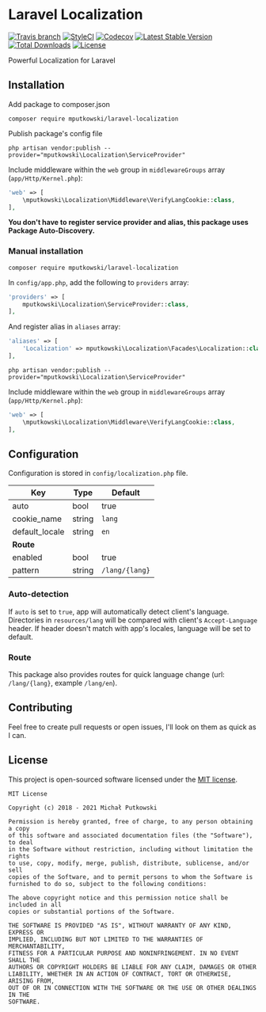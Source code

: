 # Laravel Localization
[![Travis branch](https://img.shields.io/travis/mputkowski/Laravel-Localization/master.svg?style=flat-square)](https://travis-ci.org/mputkowski/Laravel-Localization)
[![StyleCI](https://styleci.io/repos/118966076/shield)](https://styleci.io/repos/118966076)
[![Codecov](https://img.shields.io/codecov/c/github/mputkowski/Laravel-Localization.svg?style=flat-square)](https://codecov.io/gh/mputkowski/Laravel-Localization)
[![Latest Stable Version](https://img.shields.io/packagist/v/mputkowski/Laravel-Localization.svg?style=flat-square)](https://packagist.org/packages/mputkowski/Laravel-Localization)
[![Total Downloads](https://img.shields.io/packagist/dt/mputkowski/Laravel-Localization.svg?style=flat-square)](https://packagist.org/packages/mputkowski/Laravel-Localization)
[![License](https://img.shields.io/github/license/mputkowski/Laravel-Localization.svg?style=flat-square)](https://github.com/mputkowski/Laravel-Localization/blob/master/LICENSE)

Powerful Localization for Laravel

## Installation
Add package to composer.json
```
composer require mputkowski/laravel-localization
```
Publish package's config file
```
php artisan vendor:publish --provider="mputkowski\Localization\ServiceProvider"
```
Include middleware within the `web` group in `middlewareGroups` array (`app/Http/Kernel.php`):
```php
'web' => [
    \mputkowski\Localization\Middleware\VerifyLangCookie::class,
],
```
**You don't have to register service provider and alias, this package uses Package Auto-Discovery.**

### Manual installation
```
composer require mputkowski/laravel-localization
```
In `config/app.php`, add the following to `providers` array:
```php
'providers' => [
    mputkowski\Localization\ServiceProvider::class,
],
```
And register alias in `aliases` array:
```php
'aliases' => [
    'Localization' => mputkowski\Localization\Facades\Localization::class,
],
```
```
php artisan vendor:publish --provider="mputkowski\Localization\ServiceProvider"
```
Include middleware within the `web` group in `middlewareGroups` array (`app/Http/Kernel.php`):
```php
'web' => [
    \mputkowski\Localization\Middleware\VerifyLangCookie::class,
],
```

## Configuration
Configuration is stored in `config/localization.php` file.

|Key|Type|Default|
|---|---|---|
|auto|bool|true|
|cookie_name|string|`lang`|
|default_locale|string|`en`|
|**Route**||
|enabled|bool|true|
|pattern|string|`/lang/{lang}`|

### Auto-detection
If `auto` is set to `true`, app will automatically detect client's language. Directories in `resources/lang` will be compared with client's `Accept-Language` header. If header doesn't match with app's locales, language will be set to default. 

### Route
This package also provides routes for quick language change (url: `/lang/{lang}`, example `/lang/en`).

## Contributing
Feel free to create pull requests or open issues, I'll look on them as quick as I can.

## License
This project is open-sourced software licensed under the [MIT license](http://opensource.org/licenses/MIT).
```
MIT License

Copyright (c) 2018 - 2021 Michał Putkowski

Permission is hereby granted, free of charge, to any person obtaining a copy
of this software and associated documentation files (the "Software"), to deal
in the Software without restriction, including without limitation the rights
to use, copy, modify, merge, publish, distribute, sublicense, and/or sell
copies of the Software, and to permit persons to whom the Software is
furnished to do so, subject to the following conditions:

The above copyright notice and this permission notice shall be included in all
copies or substantial portions of the Software.

THE SOFTWARE IS PROVIDED "AS IS", WITHOUT WARRANTY OF ANY KIND, EXPRESS OR
IMPLIED, INCLUDING BUT NOT LIMITED TO THE WARRANTIES OF MERCHANTABILITY,
FITNESS FOR A PARTICULAR PURPOSE AND NONINFRINGEMENT. IN NO EVENT SHALL THE
AUTHORS OR COPYRIGHT HOLDERS BE LIABLE FOR ANY CLAIM, DAMAGES OR OTHER
LIABILITY, WHETHER IN AN ACTION OF CONTRACT, TORT OR OTHERWISE, ARISING FROM,
OUT OF OR IN CONNECTION WITH THE SOFTWARE OR THE USE OR OTHER DEALINGS IN THE
SOFTWARE.
```
